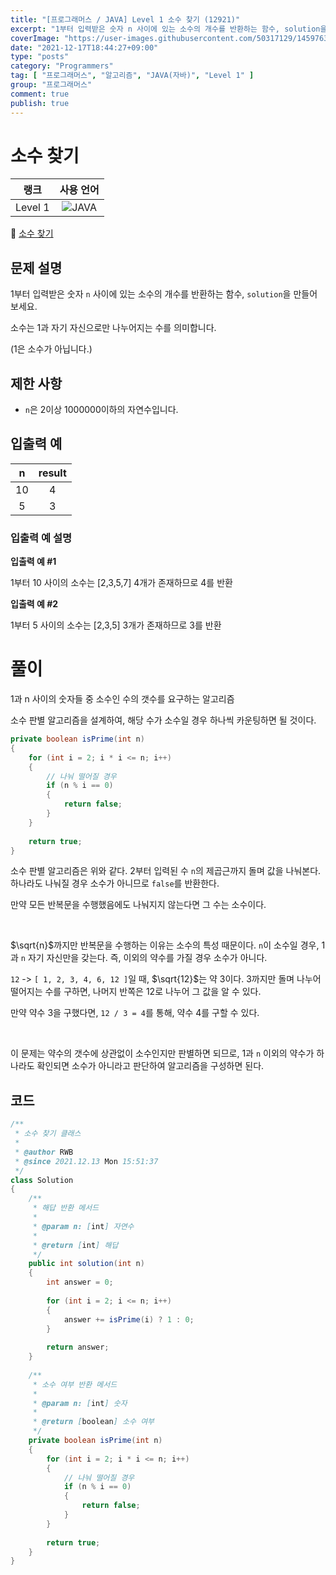 ```yaml
---
title: "[프로그래머스 / JAVA] Level 1 소수 찾기 (12921)"
excerpt: "1부터 입력받은 숫자 n 사이에 있는 소수의 개수를 반환하는 함수, solution을 만들어 보세요. 소수는 1과 자기 자신으로만 나누어지는 수를 의미합니다. (1은 소수가 아닙니다.)"
coverImage: "https://user-images.githubusercontent.com/50317129/145976356-6b5d1430-31c0-4c34-829e-6be8f747ab19.png"
date: "2021-12-17T18:44:27+09:00"
type: "posts"
category: "Programmers"
tag: [ "프로그래머스", "알고리즘", "JAVA(자바)", "Level 1" ]
group: "프로그래머스"
comment: true
publish: true
---
```


# 소수 찾기

|  랭크   |                                                      사용 언어                                                      |
| :-----: | :-----------------------------------------------------------------------------------------------------------------: |
| Level 1 | ![JAVA](https://shields.io/badge/java-JDK%2011-lightgray?logo=java&style=plastic&logoColor=white&labelColor=orange) |

🔗 [소수 찾기](https://programmers.co.kr/learn/courses/30/lessons/12921)





## 문제 설명

1부터 입력받은 숫자 `n` 사이에 있는 소수의 개수를 반환하는 함수, `solution`을 만들어 보세요.

소수는 1과 자기 자신으로만 나누어지는 수를 의미합니다.

(1은 소수가 아닙니다.)





## 제한 사항

* `n`은 2이상 1000000이하의 자연수입니다.





## 입출력 예

|   n   | result |
| :---: | :----: |
|  10   |   4    |
|   5   |   3    |



### 입출력 예 설명

**입출력 예 #1**

1부터 10 사이의 소수는 [2,3,5,7] 4개가 존재하므로 4를 반환

**입출력 예 #2**

1부터 5 사이의 소수는 [2,3,5] 3개가 존재하므로 3를 반환










# 풀이

1과 n 사이의 숫자들 중 소수인 수의 갯수를 요구하는 알고리즘

소수 판별 알고리즘을 설계하여, 해당 수가 소수일 경우 하나씩 카운팅하면 될 것이다.

``` java
private boolean isPrime(int n)
{
	for (int i = 2; i * i <= n; i++)
	{
		// 나눠 떨어질 경우
		if (n % i == 0)
		{
			return false;
		}
	}
	
	return true;
}
```

소수 판별 알고리즘은 위와 같다. 2부터 입력된 수 `n`의 제곱근까지 돌며 값을 나눠본다. 하나라도 나눠질 경우 소수가 아니므로 `false`를 반환한다.

만약 모든 반복문을 수행했음에도 나눠지지 않는다면 그 수는 소수이다.

<br />

$\sqrt{n}$까지만 반복문을 수행하는 이유는 소수의 특성 때문이다. `n`이 소수일 경우, 1과 `n` 자기 자신만을 갖는다. 즉, 이외의 약수를 가질 경우 소수가 아니다.

`12` -> `[ 1, 2, 3, 4, 6, 12 ]`일 때, $\sqrt{12}$는 약 3이다. 3까지만 돌며 나누어 떨어지는 수를 구하면, 나머지 반쪽은 12로 나누어 그 값을 알 수 있다.

만약 약수 3을 구했다면, `12 / 3 = 4`를 통해, 약수 4를 구할 수 있다.

<br />

이 문제는 약수의 갯수에 상관없이 소수인지만 판별하면 되므로, 1과 `n` 이외의 약수가 하나라도 확인되면 소수가 아니라고 판단하여 알고리즘을 구성하면 된다.





## 코드

``` java
/**
 * 소수 찾기 클래스
 *
 * @author RWB
 * @since 2021.12.13 Mon 15:51:37
 */
class Solution
{
	/**
	 * 해답 반환 메서드
	 *
	 * @param n: [int] 자연수
	 *
	 * @return [int] 해답
	 */
	public int solution(int n)
	{
		int answer = 0;
		
		for (int i = 2; i <= n; i++)
		{
			answer += isPrime(i) ? 1 : 0;
		}
		
		return answer;
	}
	
	/**
	 * 소수 여부 반환 메서드
	 *
	 * @param n: [int] 숫자
	 *
	 * @return [boolean] 소수 여부
	 */
	private boolean isPrime(int n)
	{
		for (int i = 2; i * i <= n; i++)
		{
			// 나눠 떨어질 경우
			if (n % i == 0)
			{
				return false;
			}
		}
		
		return true;
	}
}
```
